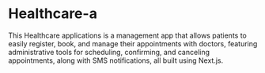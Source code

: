# Healthcare-a
This Healthcare applications is a management app that allows patients to easily register, book, and manage their appointments with doctors, featuring administrative tools for scheduling, confirming, and canceling appointments, along with SMS notifications, all built using Next.js.
